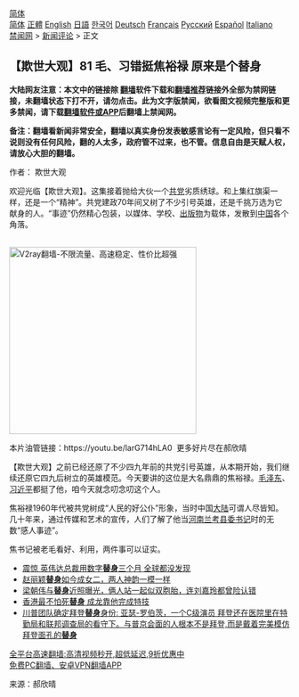  <!-- 面包屑导航 --> <div class="breadcrumb"><!-- GTranslate: https://gtranslate.io/ -->  <div class="switcher notranslate">  <div class="selected">  <a href="#" onclick="return false;"> 简体</a>  </div>  <div class="option">  <a href="https://www.bannedbook.org" onclick="doGTranslate('zh-CN|zh-CN');jQuery('div.switcher div.selected a').html(jQuery(this).html());return false;" title="简体中文" class="nturl selected"> 简体</a>  <a href="https://www.bannedbook.org/zh-tw/" onclick="doGTranslate('zh-CN|zh-TW');jQuery('div.switcher div.selected a').html(jQuery(this).html());return false;" title="繁體中文" class="nturl"> 正體</a>  <a href="https://www.bannedbook.org/en/" onclick="doGTranslate('zh-CN|en');jQuery('div.switcher div.selected a').html(jQuery(this).html());return false;" title="English" class="nturl"> English</a>  <a href="https://www.bannedbook.org/ja/" onclick="doGTranslate('zh-CN|ja');jQuery('div.switcher div.selected a').html(jQuery(this).html());return false;" title="日本語" class="nturl"> 日語</a>  <a href="https://www.bannedbook.org/ko/" onclick="doGTranslate('zh-CN|ko');jQuery('div.switcher div.selected a').html(jQuery(this).html());return false;" title="한국어" class="nturl"> 한국어</a>  <a href="https://www.bannedbook.org/de/" onclick="doGTranslate('zh-CN|de');jQuery('div.switcher div.selected a').html(jQuery(this).html());return false;" title="Deutsch" class="nturl"> Deutsch</a>  <a href="https://www.bannedbook.org/fr/" onclick="doGTranslate('zh-CN|fr');jQuery('div.switcher div.selected a').html(jQuery(this).html());return false;" title="Français" class="nturl"> Français</a>  <a href="https://www.bannedbook.org/ru/" onclick="doGTranslate('zh-CN|ru');jQuery('div.switcher div.selected a').html(jQuery(this).html());return false;" title="Русский" class="nturl"> Русский</a>  <a href="https://www.bannedbook.org/es/" onclick="doGTranslate('zh-CN|es');jQuery('div.switcher div.selected a').html(jQuery(this).html());return false;" title="Español" class="nturl"> Español</a>  <a href="https://www.bannedbook.org/it/" onclick="doGTranslate('zh-CN|it');jQuery('div.switcher div.selected a').html(jQuery(this).html());return false;" title="Italiano" class="nturl"> Italiano</a>  </div>  </div>      <div class='breadcrumb-sub'><!-- Breadcrumb NavXT 6.3.0 --> <a href="https://www.bannedbook.org/" class="home">禁闻网</a> &gt; <a href="https://www.bannedbook.org/bnews/comments/" class="category">新闻评论</a> &gt; 正文</div></div><h2>【欺世大观】81 毛、习错挺焦裕禄 原来是个替身</h2> <p class="notice"><b>大陆网友注意：本文中的链接除 <a href="https://github.com/bannedbook/fanqiang" >翻墙</a>软件下载和<a href="https://github.com/killgcd/justmysocks/blob/master/README.md">翻墙推荐</a>链接外全部为禁网链接，未翻墙状态下打不开，请勿点击。此为文字版禁闻，欲看图文视频完整版和更多禁闻，请下载<a href="https://github.com/bannedbook/fanqiang">翻墙软件或APP</a>后翻墙上禁闻网。</p><p>备注：翻墙看新闻非常安全，翻墙以真实身份发表敏感言论有一定风险，但只看不说则没有任何风险，翻的人太多，政府管不过来，也不管。信息自由是天赋人权，请放心大胆的翻墙。</b></p>  <div class="entry"> <p>作者： 欺世大观</p> <p id="summary">欢迎光临【欺世大观】。这集接着抛给大伙一个<a href="https://www.bannedbook.org/bnews/tag/%E5%85%B1%E5%85%9A/" class="st_tag internal_tag" rel="tag" title="标签 共党 下的日志">共党</a>劣质绣球。和上集红旗渠一样，还是一个“精神”。共党建政70年间又树了不少引号英雄，还是千挑万选为它献身的人。“事迹”仍然精心包装，以媒体、学校、<a href="https://www.bannedbook.org/bnews/tag/%E5%87%BA%E7%89%88%E7%89%A9/" class="st_tag internal_tag" rel="tag" title="标签 出版物 下的日志">出版物</a>为载体，发散到<span class='wp_keywordlink_affiliate'><a href="https://www.bannedbook.org/" title="中国" target="_blank">中国</a></span>各个角落。</p>  <p id="conimg"></p> <p><br/><a href="https://github.com/bannedbook/fanqiang/wiki/V2ray%E6%9C%BA%E5%9C%BA"><img src="https://raw.githubusercontent.com/bannedbook/fanqiang/master/v2ss/images/v2free.jpg" width="336" alt="V2ray翻墙-不限流量、高速稳定、性价比超强"></a><br/></p>  <p>本片油管链接：https://youtu.be/larG714hLA0&nbsp; 更多好片尽在郝欣晴</p> <p>【欺世大观】之前已经还原了不少四九年前的共党引号英雄，从本期开始，我们继续还原它四九后树立的英雄模范。今天要讲的这位是大名鼎鼎的焦裕禄。<a href="https://www.bannedbook.org/bnews/tag/%e6%af%9b%e6%b3%bd%e4%b8%9c/" class="st_tag internal_tag" rel="tag" title="标签 毛泽东 下的日志">毛泽东</a>、<a href="https://www.bannedbook.org/bnews/tag/%e4%b9%a0%e8%bf%91%e5%b9%b3/" class="st_tag internal_tag" rel="tag" title="标签 习近平 下的日志">习近平</a>都挺了他，咱今天就念叨念叨这个人。</p>  <p>焦裕禄1960年代被共党树成“人民的好公仆”形象，当时中国<span class='wp_keywordlink_affiliate'><a href="https://www.bannedbook.org/" title="大陆" target="_blank">大陆</a></span>可谓人尽皆知。几十年来，通过传媒和艺术的宣传，人们了解了他当<a href="https://www.bannedbook.org/bnews/tag/%E6%B2%B3%E5%8D%97%E5%85%B0%E8%80%83/" class="st_tag internal_tag" rel="tag" title="标签 河南兰考 下的日志">河南兰考</a><a href="https://www.bannedbook.org/bnews/tag/%E5%8E%BF%E5%A7%94%E4%B9%A6%E8%AE%B0/" class="st_tag internal_tag" rel="tag" title="标签 县委书记 下的日志">县委书记</a>时的无数“感人事迹”。</p> <p>焦书记被老毛看好、利用，两件事可以证实。</p>  <ul class='op-related-articles' title='相关阅读'> <li><a href='https://www.bannedbook.org/bnews/cnnews/20210813/1605395.html' target='_blank'>震惊 英伟达总裁用数字<b>替身</b>三个月 全球都没发现</a></li> <li><a href='https://www.bannedbook.org/bnews/yule/20210726/1594131.html' target='_blank'>赵丽颖<b>替身</b>如今成女二，两人神韵一模一样</a></li> <li><a href='https://www.bannedbook.org/bnews/yule/20210719/1589739.html' target='_blank'>梁朝伟与<b>替身</b>近照曝光，俩人站一起似双胞胎，连刘嘉玲都曾险认错</a></li> <li><a href='https://www.bannedbook.org/bnews/yule/20210712/1585650.html' target='_blank'>香港最不怕死<b>替身</b> 成龙靠他完成特技</a></li> <li><a href='https://www.bannedbook.org/bnews/bannedvideo/20210621/1571046.html' target='_blank'>川普团队确定拜登<b>替身</b>身份:  亚瑟-罗伯茨，一个C级演员  拜登还在医院里在特勤局和联邦调查局的看守下。与普京会面的人根本不是拜登,而是戴着完美模仿拜登面孔的<b>替身</b></a></li> </ul> <p class="texttj"> <a href="https://github.com/bannedbook/fanqiang/wiki/V2ray%E6%9C%BA%E5%9C%BA" target="_blank">全平台高速翻墙:高清视频秒开,超低延迟,9折优惠中</a><br/> <a href="https://github.com/bannedbook/fanqiang/wiki/%E7%A6%81%E9%97%BB%E7%BD%91%E5%AE%89%E5%8D%93%E7%BF%BB%E5%A2%99%E6%96%B0%E9%97%BBAPP" target="_blank">免费PC翻墙、安卓VPN翻墙APP</a></p><p> 来源：郝欣晴 </p><a name='sharetosocial'></a>  <div style="margin-bottom:5px;padding-bottom:5px;clear:both"> <div id="archive-pix-1" class="banner-ads"> <!-- AuctionX Display platform tag START --> <div id="26318x728x90x621x_ADSLOT2" clicktrack="%%CLICK_URL_ESC%%"></div> <!-- AuctionX Display platform tag END --> </div> <div id="archive-pix-2" class="banner-ads"> <!-- AuctionX Display platform tag START --> <div id="26315x300x250x621x_ADSLOT2" clicktrack="%%CLICK_URL_ESC%%"></div> <!-- AuctionX Display platform tag END --> </div> </div>  <div id="archive-pix-1" class="banner-ads"> <!-- AuctionX Display platform tag START --> <div id="26318x728x90x621x_ADSLOT3" clicktrack="%%CLICK_URL_ESC%%"></div> <!-- AuctionX Display platform tag END --> </div> </div><!--END ENTRY--> 